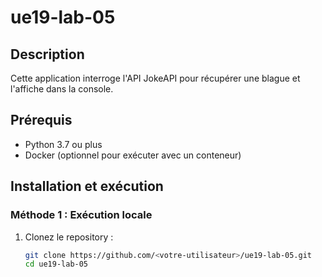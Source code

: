# ue19-lab-05

## Description
Cette application interroge l'API JokeAPI pour récupérer une blague et l'affiche dans la console.

## Prérequis
- Python 3.7 ou plus
- Docker (optionnel pour exécuter avec un conteneur)

## Installation et exécution

### Méthode 1 : Exécution locale
1. Clonez le repository :
   ```bash
   git clone https://github.com/<votre-utilisateur>/ue19-lab-05.git
   cd ue19-lab-05
